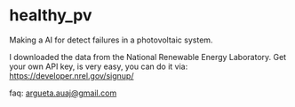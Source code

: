 # healthy_pv
Making a AI for detect failures in a photovoltaic system. 

I downloaded the data from the National Renewable Energy Laboratory. Get your own API key, is very easy, you can do it
via: https://developer.nrel.gov/signup/

faq: argueta.auaj@gmail.com
